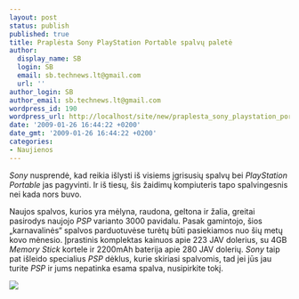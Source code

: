 ```yaml
---
layout: post
status: publish
published: true
title: Praplėsta Sony PlayStation Portable spalvų paletė
author:
  display_name: SB
  login: SB
  email: sb.technews.lt@gmail.com
  url: ''
author_login: SB
author_email: sb.technews.lt@gmail.com
wordpress_id: 190
wordpress_url: http://localhost/site/new/praplesta_sony_playstation_portable_spalvu_palete/
date: '2009-01-26 16:44:22 +0200'
date_gmt: '2009-01-26 16:44:22 +0200'
categories:
- Naujienos
---
```

<p><i>Sony</i> nusprendė, kad reikia išlysti iš visiems įgrisusių spalvų bei <i>PlayStation Portable</i>  jas pagyvinti. Ir iš tiesų, šis žaidimų kompiuteris tapo spalvingesnis nei kada nors buvo. </p>
<p>Naujos spalvos, kurios yra mėlyna, raudona, geltona ir žalia, greitai pasirodys naujojo <i>PSP</i> varianto 3000 pavidalu. Pasak gamintojo, šios „karnavalinės“ spalvos parduotuvėse turėtų būti pasiekiamos nuo šių metų kovo mėnesio. Įprastinis komplektas kainuos apie 223 JAV dolerius, su 4GB <i>Memory Stick</i> kortele ir 2200mAh baterija apie 280 JAV dolerių. <i>Sony</i> taip pat išleido specialius <i>PSP</i> dėklus, kurie skiriasi spalvomis, tad jei jūs jau turite <i>PSP</i> ir jums nepatinka esama spalva, nusipirkite tokį.</p>
<p><img src="http://www.techpowerup.com/img/09-01-26/psp_carnival_colors_japan.jpg" /></p>
